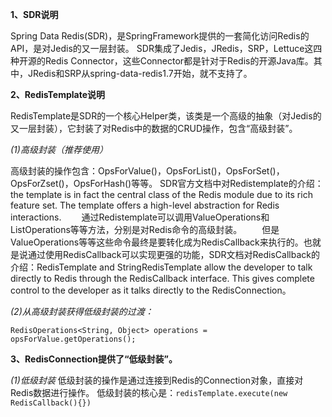 **1、SDR说明**

  Spring Data Redis(SDR)，是SpringFramework提供的一套简化访问Redis的API，是对Jedis的又一层封装。
SDR集成了Jedis，JRedis，SRP，Lettuce这四种开源的Redis Connector，这些Connector都是针对于Redis的开源Java库。其中，JRedis和SRP从spring-data-redis1.7开始，就不支持了。

  **2、RedisTemplate说明**

  RedisTemplate是SDR的一个核心Helper类，该类是一个高级的抽象（对Jedis的又一层封装），它封装了对Redis中的数据的CRUD操作，包含“高级封装”。

  _(1)高级封装（推荐使用）_

  高级封装的操作包含：OpsForValue()，OpsForList()，OpsForSet()，OpsForZset()，OpsForHash()等等。
SDR官方文档中对Redistemplate的介绍：the template is in fact the central class of the Redis module due to its rich feature set. The template offers a high-level abstraction for Redis interactions.
　　通过Redistemplate可以调用ValueOperations和ListOperations等等方法，分别是对Redis命令的高级封装。
　　但是ValueOperations等等这些命令最终是要转化成为RedisCallback来执行的。也就是说通过使用RedisCallback可以实现更强的功能，SDR文档对RedisCallback的介绍：RedisTemplate and StringRedisTemplate allow the developer to talk directly to Redis through the RedisCallback interface. This gives complete control to the developer as it talks directly to the RedisConnection。

  _(2)从高级封装获得低级封装的过渡：_
  
  `RedisOperations<String, Object> operations = opsForValue.getOperations();`

  **3、RedisConnection提供了“低级封装”。**

  _(1)低级封装_
低级封装的操作是通过连接到Redis的Connection对象，直接对Redis数据进行操作。
低级封装的核心是：`redisTemplate.execute(new RedisCallback(){})`
